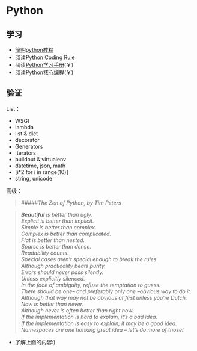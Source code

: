 Python
======

学习
-------

* [简明python教程](http://sebug.net/paper/python/)
* 阅读[Python Coding Rule](http://ssv.sebug.net/Python_Coding_Rule)
* 阅读[Python学习手册](http://product.dangdang.com/product.aspx?product_id=20667966)(￥)
* 阅读[Python核心编程](http://product.dangdang.com/product.aspx?product_id=20255354)(￥)

验证
-------

List：

* WSGI
* lambda
* list & dict
* decorator
* Generators
* Iterators
* buildout & virtualenv
* datetime, json, math
* [i*2 for i in range(10)]
* string, unicode

高级：

> #####*The Zen of Python, by Tim Peters*

> *__Beautiful__ is better than ugly.*<br/>
> *Explicit is better than implicit.*<br/>
> *Simple is better than complex.*<br/>
> *Complex is better than complicated.*<br/>
> *Flat is better than nested.*<br/>
> *Sparse is better than dense.*<br/>
> *Readability counts.*<br/>
> *Special cases aren’t special enough to break the rules.*<br/>
> *Although practicality beats purity.*<br/>
> *Errors should never pass silently.*<br/>
> *Unless explicitly silenced.*<br/>
> *In the face of ambiguity, refuse the temptation to guess.*<br/>
> *There should be one– and preferably only one –obvious way to do it.*<br/>
> *Although that way may not be obvious at first unless you’re Dutch.*<br/>
> *Now is better than never.*<br/>
> *Although never is often better than right now.*<br/>
> *If the implementation is hard to explain, it’s a bad idea.*<br/>
> *If the implementation is easy to explain, it may be a good idea.*<br/>
> *Namespaces are one honking great idea – let’s do more of those!*<br/>

* 了解上面的内容:)


